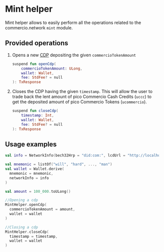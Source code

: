 # Mint helper

Mint helper allows to easily perform all the operations related to the commercio.network `mint` module.

## Provided operations

1. Opens a new [CDP](../glossary.md) depositing the given `commercioTokenAmount`

    ```kotlin
    suspend fun openCdp(
        commercioTokenAmount: ULong,
        wallet: Wallet,
        fee: StdFee? = null
    ): TxResponse
    ```

2. Closes the CDP having the given `timestamp`. This will allow the user to trade back the lent amount of pico Commercio Cash Credits (`uccc`) to get the
   deposited amount of pico Commercio Tokens (`ucommercio`).

    ```kotlin
    suspend fun closeCdp(
        timestamp: Int,
        wallet: Wallet,
        fee: StdFee? = null
    ): TxResponse
    ```

## Usage examples

```kotlin
val info = NetworkInfo(bech32Hrp = "did:com:", lcdUrl = "http://localhost:1317")

val mnemonic = listOf("will", "hard", ..., "man")
val wallet = Wallet.derive(
  mnemonic = mnemonic,
  networkInfo = info
)

val amount = 100_000.toULong()

//Opening a cdp
MintHelper.openCdp(
  commercioTokenAmount = amount,
  wallet = wallet
)

//Closing a cdp
MintHelper.closeCdp(
  timestamp = timestamp,
  wallet = wallet
)

```
